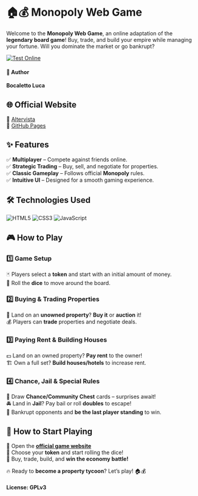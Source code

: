 # 🏠💰 Monopoly Web Game  

Welcome to the **Monopoly Web Game**, an online adaptation of the **legendary board game**! Buy, trade, and build your empire while managing your fortune. Will you dominate the market or go bankrupt?  

[![Test Online](https://img.shields.io/badge/Test%20Online-Click%20Here-brightgreen?style=for-the-badge)](https://bocaletto-luca.github.io/Monopoly-Multiplayer/)

#### 👤 Author  
**Bocaletto Luca**  

## 🌐 Official Website  
🔗 [Altervista](https://bocalettoluca.altervista.org)  
🔗 [GitHub Pages](https://bocaletto-luca.github.io)  

## ✨ Features  
✅ **Multiplayer** – Compete against friends online.  
✅ **Strategic Trading** – Buy, sell, and negotiate for properties.  
✅ **Classic Gameplay** – Follows official **Monopoly** rules.  
✅ **Intuitive UI** – Designed for a smooth gaming experience.  

## 🛠️ Technologies Used  
<p align="left">
  <img src="https://img.shields.io/badge/HTML5-%23E34F26.svg?style=for-the-badge&logo=html5&logoColor=white" alt="HTML5">
  <img src="https://img.shields.io/badge/CSS3-%231572B6.svg?style=for-the-badge&logo=css3&logoColor=white" alt="CSS3">
  <img src="https://img.shields.io/badge/JavaScript-%23F7DF1E.svg?style=for-the-badge&logo=javascript&logoColor=black" alt="JavaScript">
</p>  

## 🎮 How to Play  

### **1️⃣ Game Setup**  
🃏 Players select a **token** and start with an initial amount of money.  
🎲 Roll the **dice** to move around the board.  

### **2️⃣ Buying & Trading Properties**  
🏡 Land on an **unowned property**? **Buy it** or **auction** it!  
💰 Players can **trade** properties and negotiate deals.  

### **3️⃣ Paying Rent & Building Houses**  
💵 Land on an owned property? **Pay rent** to the owner!  
🏗️ Own a full set? **Build houses/hotels** to increase rent.  

### **4️⃣ Chance, Jail & Special Rules**  
🎴 Draw **Chance/Community Chest** cards – surprises await!  
🚔 Land in **Jail**? Pay bail or roll **doubles** to escape!  
🏦 Bankrupt opponents and **be the last player standing** to win.  

## 🚀 How to Start Playing  
🔹 Open the **[official game website](https://bocaletto-luca.github.io)**  
🔹 Choose your **token** and start rolling the dice!  
🔹 Buy, trade, build, and **win the economy battle!**  

🔥 Ready to **become a property tycoon**? Let’s play! 🏠💰  

#### License: GPLv3
